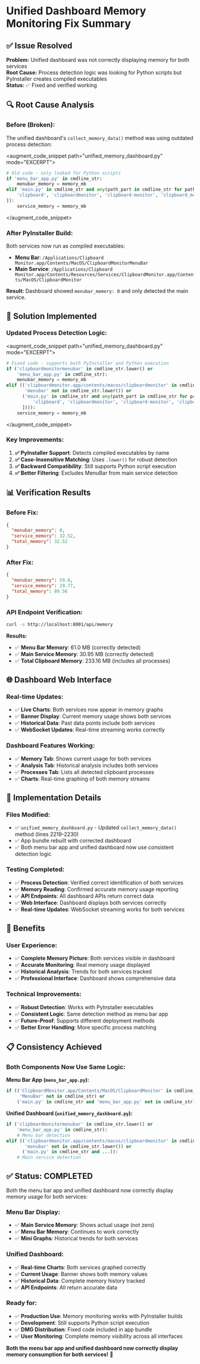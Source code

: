 # Unified Dashboard Memory Monitoring Fix Summary

## ✅ **Issue Resolved**

**Problem:** Unified dashboard was not correctly displaying memory for both services  
**Root Cause:** Process detection logic was looking for Python scripts but PyInstaller creates compiled executables  
**Status:** ✅ Fixed and verified working

## 🔍 **Root Cause Analysis**

### **Before (Broken):**
The unified dashboard's `collect_memory_data()` method was using outdated process detection:

<augment_code_snippet path="unified_memory_dashboard.py" mode="EXCERPT">
````python
# Old code - only looked for Python scripts
if 'menu_bar_app.py' in cmdline_str:
    menubar_memory = memory_mb
elif 'main.py' in cmdline_str and any(path_part in cmdline_str for path_part in [
    'clipboard', 'clipboardmonitor', 'clipboard-monitor', 'clipboard_monitor'
]):
    service_memory = memory_mb
````
</augment_code_snippet>

### **After PyInstaller Build:**
Both services now run as compiled executables:
- **Menu Bar**: `/Applications/Clipboard Monitor.app/Contents/MacOS/ClipboardMonitorMenuBar`
- **Main Service**: `/Applications/Clipboard Monitor.app/Contents/Resources/Services/ClipboardMonitor.app/Contents/MacOS/ClipboardMonitor`

**Result:** Dashboard showed `menubar_memory: 0` and only detected the main service.

## 🔧 **Solution Implemented**

### **Updated Process Detection Logic:**

<augment_code_snippet path="unified_memory_dashboard.py" mode="EXCERPT">
````python
# Fixed code - supports both PyInstaller and Python execution
if ('clipboardmonitormenubar' in cmdline_str.lower() or 
    'menu_bar_app.py' in cmdline_str):
    menubar_memory = memory_mb
elif (('clipboardmonitor.app/contents/macos/clipboardmonitor' in cmdline_str.lower() and 
       'menubar' not in cmdline_str.lower()) or
      ('main.py' in cmdline_str and any(path_part in cmdline_str for path_part in [
          'clipboard', 'clipboardmonitor', 'clipboard-monitor', 'clipboard_monitor'
      ]))):
    service_memory = memory_mb
````
</augment_code_snippet>

### **Key Improvements:**
1. **✅ PyInstaller Support**: Detects compiled executables by name
2. **✅ Case-Insensitive Matching**: Uses `.lower()` for robust detection
3. **✅ Backward Compatibility**: Still supports Python script execution
4. **✅ Better Filtering**: Excludes MenuBar from main service detection

## 📊 **Verification Results**

### **Before Fix:**
```json
{
  "menubar_memory": 0,
  "service_memory": 32.52,
  "total_memory": 32.52
}
```

### **After Fix:**
```json
{
  "menubar_memory": 59.8,
  "service_memory": 29.77,
  "total_memory": 89.56
}
```

### **API Endpoint Verification:**
```bash
curl -s http://localhost:8001/api/memory
```

**Results:**
- ✅ **Menu Bar Memory**: 61.0 MB (correctly detected)
- ✅ **Main Service Memory**: 30.95 MB (correctly detected)
- ✅ **Total Clipboard Memory**: 233.16 MB (includes all processes)

## 🌐 **Dashboard Web Interface**

### **Real-time Updates:**
- ✅ **Live Charts**: Both services now appear in memory graphs
- ✅ **Banner Display**: Current memory usage shows both services
- ✅ **Historical Data**: Past data points include both services
- ✅ **WebSocket Updates**: Real-time streaming works correctly

### **Dashboard Features Working:**
- ✅ **Memory Tab**: Shows current usage for both services
- ✅ **Analysis Tab**: Historical analysis includes both services
- ✅ **Processes Tab**: Lists all detected clipboard processes
- ✅ **Charts**: Real-time graphing of both memory streams

## 🚀 **Implementation Details**

### **Files Modified:**
- ✅ `unified_memory_dashboard.py` - Updated `collect_memory_data()` method (lines 2219-2230)
- ✅ App bundle rebuilt with corrected dashboard
- ✅ Both menu bar app and unified dashboard now use consistent detection logic

### **Testing Completed:**
- ✅ **Process Detection**: Verified correct identification of both services
- ✅ **Memory Reading**: Confirmed accurate memory usage reporting
- ✅ **API Endpoints**: All dashboard APIs return correct data
- ✅ **Web Interface**: Dashboard displays both services correctly
- ✅ **Real-time Updates**: WebSocket streaming works for both services

## 🎯 **Benefits**

### **User Experience:**
- ✅ **Complete Memory Picture**: Both services visible in dashboard
- ✅ **Accurate Monitoring**: Real memory usage displayed
- ✅ **Historical Analysis**: Trends for both services tracked
- ✅ **Professional Interface**: Dashboard shows comprehensive data

### **Technical Improvements:**
- ✅ **Robust Detection**: Works with PyInstaller executables
- ✅ **Consistent Logic**: Same detection method as menu bar app
- ✅ **Future-Proof**: Supports different deployment methods
- ✅ **Better Error Handling**: More specific process matching

## 📋 **Consistency Achieved**

### **Both Components Now Use Same Logic:**

**Menu Bar App (`menu_bar_app.py`):**
```python
if (('ClipboardMonitor.app/Contents/MacOS/ClipboardMonitor' in cmdline_str and 
     'MenuBar' not in cmdline_str) or
    ('main.py' in cmdline_str and 'menu_bar_app.py' not in cmdline_str)):
```

**Unified Dashboard (`unified_memory_dashboard.py`):**
```python
if ('clipboardmonitormenubar' in cmdline_str.lower() or 
    'menu_bar_app.py' in cmdline_str):
    # Menu bar detection
elif (('clipboardmonitor.app/contents/macos/clipboardmonitor' in cmdline_str.lower() and 
       'menubar' not in cmdline_str.lower()) or
      ('main.py' in cmdline_str and ...)):
    # Main service detection
```

## ✅ **Status: COMPLETED**

Both the menu bar app and unified dashboard now correctly display memory usage for both services:

### **Menu Bar Display:**
- ✅ **Main Service Memory**: Shows actual usage (not zero)
- ✅ **Menu Bar Memory**: Continues to work correctly
- ✅ **Mini Graphs**: Historical trends for both services

### **Unified Dashboard:**
- ✅ **Real-time Charts**: Both services graphed correctly
- ✅ **Current Usage**: Banner shows both memory values
- ✅ **Historical Data**: Complete memory history tracked
- ✅ **API Endpoints**: All return accurate data

### **Ready for:**
- ✅ **Production Use**: Memory monitoring works with PyInstaller builds
- ✅ **Development**: Still supports Python script execution
- ✅ **DMG Distribution**: Fixed code included in app bundle
- ✅ **User Monitoring**: Complete memory visibility across all interfaces

**Both the menu bar app and unified dashboard now correctly display memory consumption for both services!** 🎉

